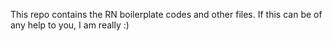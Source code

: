 This repo contains the RN boilerplate codes and other files.
If this can be of any help to you, I am really :)
